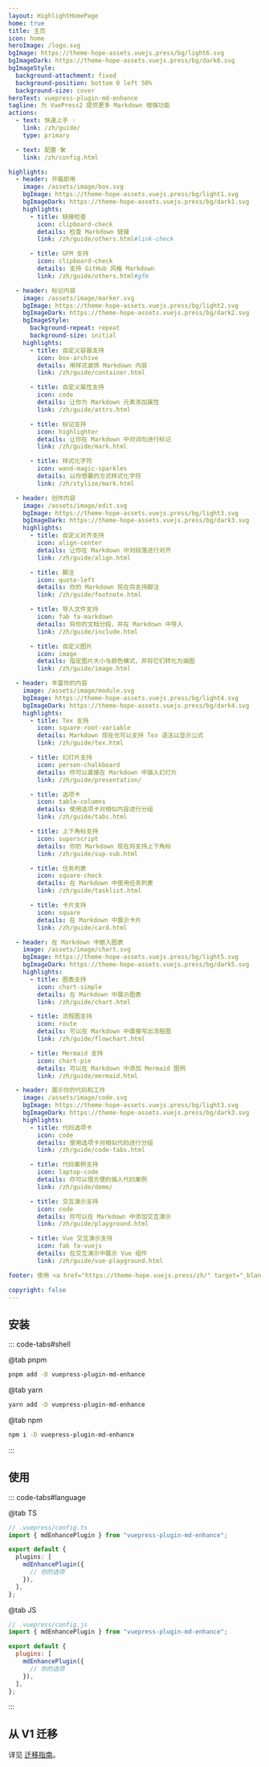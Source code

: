 ```yaml
---
layout: HighlightHomePage
home: true
title: 主页
icon: home
heroImage: /logo.svg
bgImage: https://theme-hope-assets.vuejs.press/bg/light6.svg
bgImageDark: https://theme-hope-assets.vuejs.press/bg/dark6.svg
bgImageStyle:
  background-attachment: fixed
  background-position: bottom 0 left 50%
  background-size: cover
heroText: vuepress-plugin-md-enhance
tagline: 为 VuePress2 提供更多 Markdown 增强功能
actions:
  - text: 快速上手 💡
    link: /zh/guide/
    type: primary

  - text: 配置 🛠
    link: /zh/config.html

highlights:
  - header: 开箱即用
    image: /assets/image/box.svg
    bgImage: https://theme-hope-assets.vuejs.press/bg/light1.svg
    bgImageDark: https://theme-hope-assets.vuejs.press/bg/dark1.svg
    highlights:
      - title: 链接检查
        icon: clipboard-check
        details: 检查 Markdown 链接
        link: /zh/guide/others.html#link-check

      - title: GFM 支持
        icon: clipboard-check
        details: 支持 GitHub 风格 Markdown
        link: /zh/guide/others.html#gfm

  - header: 标记内容
    image: /assets/image/marker.svg
    bgImage: https://theme-hope-assets.vuejs.press/bg/light2.svg
    bgImageDark: https://theme-hope-assets.vuejs.press/bg/dark2.svg
    bgImageStyle:
      background-repeat: repeat
      background-size: initial
    highlights:
      - title: 自定义容器支持
        icon: box-archive
        details: 用样式装饰 Markdown 内容
        link: /zh/guide/container.html

      - title: 自定义属性支持
        icon: code
        details: 让你为 Markdown 元素添加属性
        link: /zh/guide/attrs.html

      - title: 标记支持
        icon: highlighter
        details: 让你在 Markdown 中对词句进行标记
        link: /zh/guide/mark.html

      - title: 样式化字符
        icon: wand-magic-sparkles
        details: 以你想要的方式样式化字符
        link: /zh/stylize/mark.html

  - header: 创作内容
    image: /assets/image/edit.svg
    bgImage: https://theme-hope-assets.vuejs.press/bg/light3.svg
    bgImageDark: https://theme-hope-assets.vuejs.press/bg/dark3.svg
    highlights:
      - title: 自定义对齐支持
        icon: align-center
        details: 让你在 Markdown 中对段落进行对齐
        link: /zh/guide/align.html

      - title: 脚注
        icon: quote-left
        details: 你的 Markdown 现在将支持脚注
        link: /zh/guide/footnote.html

      - title: 导入文件支持
        icon: fab fa-markdown
        details: 将你的文档分段，并在 Markdown 中导入
        link: /zh/guide/include.html

      - title: 自定义图片
        icon: image
        details: 指定图片大小与颜色模式，并将它们转化为插图
        link: /zh/guide/image.html

  - header: 丰富你的内容
    image: /assets/image/module.svg
    bgImage: https://theme-hope-assets.vuejs.press/bg/light4.svg
    bgImageDark: https://theme-hope-assets.vuejs.press/bg/dark4.svg
    highlights:
      - title: Tex 支持
        icon: square-root-variable
        details: Markdown 现在也可以支持 Tex 语法以显示公式
        link: /zh/guide/tex.html

      - title: 幻灯片支持
        icon: person-chalkboard
        details: 你可以直接在 Markdown 中插入幻灯片
        link: /zh/guide/presentation/

      - title: 选项卡
        icon: table-columns
        details: 使用选项卡对相似内容进行分组
        link: /zh/guide/tabs.html

      - title: 上下角标支持
        icon: superscript
        details: 你的 Markdown 现在将支持上下角标
        link: /zh/guide/sup-sub.html

      - title: 任务列表
        icon: square-check
        details: 在 Markdown 中使用任务列表
        link: /zh/guide/tasklist.html

      - title: 卡片支持
        icon: square
        details: 在 Markdown 中展示卡片
        link: /zh/guide/card.html

  - header: 在 Markdown 中嵌入图表
    image: /assets/image/chart.svg
    bgImage: https://theme-hope-assets.vuejs.press/bg/light5.svg
    bgImageDark: https://theme-hope-assets.vuejs.press/bg/dark5.svg
    highlights:
      - title: 图表支持
        icon: chart-simple
        details: 在 Markdown 中展示图表
        link: /zh/guide/chart.html

      - title: 流程图支持
        icon: route
        details: 可以在 Markdown 中直接写出流程图
        link: /zh/guide/flowchart.html

      - title: Mermaid 支持
        icon: chart-pie
        details: 可以在 Markdown 中添加 Mermaid 图例
        link: /zh/guide/mermaid.html

  - header: 展示你的代码和工作
    image: /assets/image/code.svg
    bgImage: https://theme-hope-assets.vuejs.press/bg/light3.svg
    bgImageDark: https://theme-hope-assets.vuejs.press/bg/dark3.svg
    highlights:
      - title: 代码选项卡
        icon: code
        details: 使用选项卡对相似代码进行分组
        link: /zh/guide/code-tabs.html

      - title: 代码案例支持
        icon: laptop-code
        details: 你可以很方便的插入代码案例
        link: /zh/guide/demo/

      - title: 交互演示支持
        icon: code
        details: 你可以在 Markdown 中添加交互演示
        link: /zh/guide/playground.html

      - title: Vue 交互演示支持
        icon: fab fa-vuejs
        details: 在交互演示中展示 Vue 组件
        link: /zh/guide/vue-playground.html

footer: 使用 <a href="https://theme-hope.vuejs.press/zh/" target="_blank">VuePress Theme Hope</a> 主题 | MIT 协议, 版权所有 © 2019-present Mr.Hope

copyright: false
---
```


## 安装

::: code-tabs#shell

@tab pnpm

```bash
pnpm add -D vuepress-plugin-md-enhance
```

@tab yarn

```bash
yarn add -D vuepress-plugin-md-enhance
```

@tab npm

```bash
npm i -D vuepress-plugin-md-enhance
```

:::

## 使用

::: code-tabs#language

@tab TS

```ts
// .vuepress/config.ts
import { mdEnhancePlugin } from "vuepress-plugin-md-enhance";

export default {
  plugins: [
    mdEnhancePlugin({
      // 你的选项
    }),
  ],
};
```

@tab JS

```js
// .vuepress/config.js
import { mdEnhancePlugin } from "vuepress-plugin-md-enhance";

export default {
  plugins: [
    mdEnhancePlugin({
      // 你的选项
    }),
  ],
};
```

:::

## 从 V1 迁移

详见 [迁移指南](./migration.md)。

<NetlifyBadge alt="通过 Netlify 部署" />

<script setup lang="ts">
import NetlifyBadge from "@NetlifyBadge";
</script>
